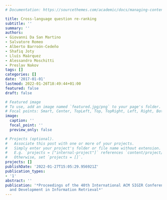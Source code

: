 ```yaml
---
# Documentation: https://sourcethemes.com/academic/docs/managing-content/

title: Cross-language question re-ranking
subtitle: ''
summary: ''
authors:
- Giovanni Da San Martino
- Salvatore Romeo
- Alberto Barroón-Cedeño
- Shafiq Joty
- Lluís Maàrquez
- Alessandro Moschitti
- Preslav Nakov
tags: []
categories: []
date: '2017-01-01'
lastmod: 2022-01-26T18:49:44+01:00
featured: false
draft: false

# Featured image
# To use, add an image named `featured.jpg/png` to your page's folder.
# Focal points: Smart, Center, TopLeft, Top, TopRight, Left, Right, BottomLeft, Bottom, BottomRight.
image:
  caption: ''
  focal_point: ''
  preview_only: false

# Projects (optional).
#   Associate this post with one or more of your projects.
#   Simply enter your project's folder or file name without extension.
#   E.g. `projects = ["internal-project"]` references `content/project/deep-learning/index.md`.
#   Otherwise, set `projects = []`.
projects: []
publishDate: '2022-01-27T15:05:29.956921Z'
publication_types:
- '1'
abstract: ''
publication: '*Proceedings of the 40th International ACM SIGIR Conference on Research
  and Development in Information Retrieval*'
---
```

